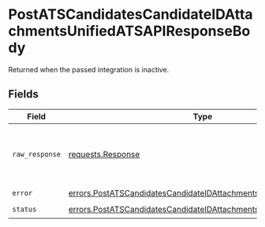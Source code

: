 # PostATSCandidatesCandidateIDAttachmentsUnifiedATSAPIResponseBody

Returned when the passed integration is inactive.


## Fields

| Field                                                                                                                                                  | Type                                                                                                                                                   | Required                                                                                                                                               | Description                                                                                                                                            |
| ------------------------------------------------------------------------------------------------------------------------------------------------------ | ------------------------------------------------------------------------------------------------------------------------------------------------------ | ------------------------------------------------------------------------------------------------------------------------------------------------------ | ------------------------------------------------------------------------------------------------------------------------------------------------------ |
| `raw_response`                                                                                                                                         | [requests.Response](https://requests.readthedocs.io/en/latest/api/#requests.Response)                                                                  | :heavy_minus_sign:                                                                                                                                     | Raw HTTP response; suitable for custom response parsing                                                                                                |
| `error`                                                                                                                                                | [errors.PostATSCandidatesCandidateIDAttachmentsUnifiedATSAPIError](../../models/errors/postatscandidatescandidateidattachmentsunifiedatsapierror.md)   | :heavy_check_mark:                                                                                                                                     | N/A                                                                                                                                                    |
| `status`                                                                                                                                               | [errors.PostATSCandidatesCandidateIDAttachmentsUnifiedATSAPIStatus](../../models/errors/postatscandidatescandidateidattachmentsunifiedatsapistatus.md) | :heavy_check_mark:                                                                                                                                     | N/A                                                                                                                                                    |